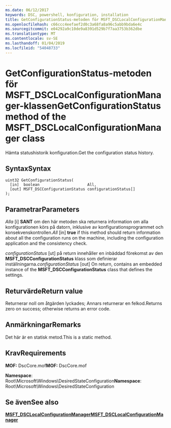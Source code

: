 ```yaml
---
ms.date: 06/12/2017
keywords: DSC, powershell, konfiguration, installation
title: GetConfigurationStatus-metoden för MSFT_DSCLocalConfigurationManager-klassen
ms.openlocfilehash: c66ccc4eefaef2d0c3a68fa8a96c5abb9bda6e4c
ms.sourcegitcommit: e04292a9c10de9a8391d529b7f7aa3753b362dbe
ms.translationtype: MT
ms.contentlocale: sv-SE
ms.lasthandoff: 01/04/2019
ms.locfileid: "54048733"
---
```

# <a name="getconfigurationstatus-method-of-the-msftdsclocalconfigurationmanager-class"></a><span data-ttu-id="d668c-103">GetConfigurationStatus-metoden för MSFT_DSCLocalConfigurationManager-klassen</span><span class="sxs-lookup"><span data-stu-id="d668c-103">GetConfigurationStatus method of the MSFT_DSCLocalConfigurationManager class</span></span>

<span data-ttu-id="d668c-104">Hämta statushistorik konfiguration.</span><span class="sxs-lookup"><span data-stu-id="d668c-104">Get the configuration status history.</span></span>

## <a name="syntax"></a><span data-ttu-id="d668c-105">Syntax</span><span class="sxs-lookup"><span data-stu-id="d668c-105">Syntax</span></span>

```mof
uint32 GetConfigurationStatus(
  [in]  boolean                     All,
  [out] MSFT_DSCConfigurationStatus configurationStatus[]
);
```

## <a name="parameters"></a><span data-ttu-id="d668c-106">Parametrar</span><span class="sxs-lookup"><span data-stu-id="d668c-106">Parameters</span></span>

<span data-ttu-id="d668c-107">*Alla* \[i\] **SANT** om den här metoden ska returnera information om alla konfigurationen körs på datorn, inklusive av konfigurationsprogrammet och konsekvenskontrollen.</span><span class="sxs-lookup"><span data-stu-id="d668c-107">*All* \[in\] **true** if this method should return information about all the configuration runs on the machine, including the configuration application and the consistency check.</span></span>

<span data-ttu-id="d668c-108">*configurationStatus* \[ut\] på return innehåller en inbäddad förekomst av den **MSFT_DSCConfigurationStatus** klass som definierar inställningarna.</span><span class="sxs-lookup"><span data-stu-id="d668c-108">*configurationStatus* \[out\] On return, contains an embedded instance of the **MSFT_DSCConfigurationStatus** class that defines the settings.</span></span>

## <a name="return-value"></a><span data-ttu-id="d668c-109">Returvärde</span><span class="sxs-lookup"><span data-stu-id="d668c-109">Return value</span></span>

<span data-ttu-id="d668c-110">Returnerar noll om åtgärden lyckades; Annars returnerar en felkod.</span><span class="sxs-lookup"><span data-stu-id="d668c-110">Returns zero on success; otherwise returns an error code.</span></span>

## <a name="remarks"></a><span data-ttu-id="d668c-111">Anmärkningar</span><span class="sxs-lookup"><span data-stu-id="d668c-111">Remarks</span></span>

<span data-ttu-id="d668c-112">Det här är en statisk metod.</span><span class="sxs-lookup"><span data-stu-id="d668c-112">This is a static method.</span></span>

## <a name="requirements"></a><span data-ttu-id="d668c-113">Krav</span><span class="sxs-lookup"><span data-stu-id="d668c-113">Requirements</span></span>

<span data-ttu-id="d668c-114">**MOF:** DscCore.mof</span><span class="sxs-lookup"><span data-stu-id="d668c-114">**MOF:** DscCore.mof</span></span>

<span data-ttu-id="d668c-115">**Namespace**: Root\Microsoft\Windows\DesiredStateConfiguration</span><span class="sxs-lookup"><span data-stu-id="d668c-115">**Namespace**: Root\Microsoft\Windows\DesiredStateConfiguration</span></span>

## <a name="see-also"></a><span data-ttu-id="d668c-116">Se även</span><span class="sxs-lookup"><span data-stu-id="d668c-116">See also</span></span>

[<span data-ttu-id="d668c-117">**MSFT_DSCLocalConfigurationManager**</span><span class="sxs-lookup"><span data-stu-id="d668c-117">**MSFT_DSCLocalConfigurationManager**</span></span>](msft-dsclocalconfigurationmanager.md)